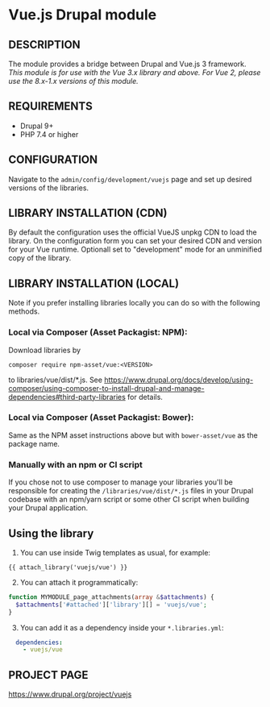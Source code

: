 Vue.js Drupal module
====================

DESCRIPTION
-----------

The module provides a bridge between Drupal and Vue.js 3 framework.  
*This module is for use with the Vue 3.x library and above. For Vue 2, please use the 8.x-1.x versions of this module.*

REQUIREMENTS
------------

- Drupal 9+
- PHP 7.4 or higher

CONFIGURATION
-------------

Navigate to the `admin/config/development/vuejs` page and set up desired
versions of the libraries.

LIBRARY INSTALLATION (CDN)
-------------
By default the configuration uses the official VueJS unpkg CDN to load the library. On the configuration form you can set your desired CDN and version for your Vue runtime. Optionall set to "development" mode for an unminified copy of the library.

LIBRARY INSTALLATION (LOCAL)
-------------

Note if you prefer installing libraries locally you can do so with the following methods.

### Local via Composer (Asset Packagist: NPM):
Download libraries by
```
composer require npm-asset/vue:<VERSION>

```
to libraries/vue/dist/*.js.
See https://www.drupal.org/docs/develop/using-composer/using-composer-to-install-drupal-and-manage-dependencies#third-party-libraries
for details.

### Local via Composer (Asset Packagist: Bower):
Same as the NPM asset instructions above but with `bower-asset/vue` as the package name.

### Manually with an npm or CI script
If you chose not to use composer to manage your libraries you'll be responsible for creating the `/libraries/vue/dist/*.js` files in your Drupal codebase with an npm/yarn script or some other CI script when building your Drupal application.

Using the library
----------

1. You can use inside Twig templates as usual, for example:
```twig
{{ attach_library('vuejs/vue') }}
```
2. You can attach it programmatically:
```php
function MYMODULE_page_attachments(array &$attachments) {
  $attachments['#attached']['library'][] = 'vuejs/vue';
}
```
3. You can add it as a dependency inside your `*.libraries.yml`:
```yaml
  dependencies:
    - vuejs/vue
```

PROJECT PAGE
------------

https://www.drupal.org/project/vuejs
